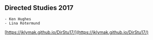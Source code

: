 ## Directed Studies 2017

    - Ken Hughes
    - Lina Rotermund

 [https://jklymak.github.io/DirStu17/](https://jklymak.github.io/DirStu17/)

 
